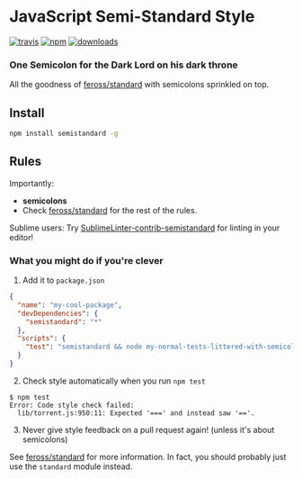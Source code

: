 # JavaScript Semi-Standard Style
[![travis][travis-image]][travis-url]
[![npm][npm-image]][npm-url]
[![downloads][downloads-image]][downloads-url]

### One Semicolon for the Dark Lord on his dark throne

All the goodness of [feross/standard] with semicolons sprinkled on top.

## Install

```bash
npm install semistandard -g
```

## Rules
Importantly:
- **semicolons**
- Check [feross/standard] for the rest of the rules.

Sublime users: Try [SublimeLinter-contrib-semistandard](https://github.com/Flet/SublimeLinter-contrib-semistandard) for linting in your editor!

### What you might do if you're clever

1. Add it to `package.json`

  ```json
  {
    "name": "my-cool-package",
    "devDependencies": {
      "semistandard": "*"
    },
    "scripts": {
      "test": "semistandard && node my-normal-tests-littered-with-semicolons.js"
    }
  }
  ```

2. Check style automatically when you run `npm test`

  ```
  $ npm test
  Error: Code style check failed:
    lib/torrent.js:950:11: Expected '===' and instead saw '=='.
  ```

3. Never give style feedback on a pull request again! (unless it's about semicolons)


See [feross/standard] for more information. In fact, you should probably just use the `standard` module instead.

[travis-image]: https://img.shields.io/travis/Flet/semistandard.svg?style=flat
[travis-url]: https://travis-ci.org/Flet/semistandard
[npm-image]: https://img.shields.io/npm/v/semistandard.svg?style=flat
[npm-url]: https://npmjs.org/package/semistandard
[downloads-image]: https://img.shields.io/npm/dm/semistandard.svg?style=flat
[downloads-url]: https://npmjs.org/package/semistandard
[feross/standard]: https://github.com/feross/standard
